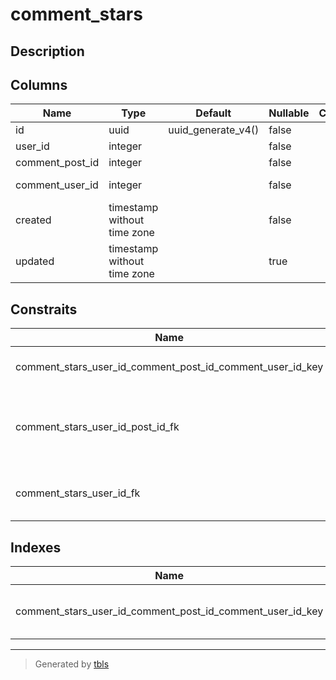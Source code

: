 # comment_stars

## Description



## Columns

| Name | Type | Default | Nullable | Children | Parents | Comment |
| ---- | ---- | ------- | -------- | -------- | ------- | ------- |
| id | uuid | uuid_generate_v4() | false |  |  |  |
| user_id | integer |  | false |  |  |  |
| comment_post_id | integer |  | false |  | [comments](comments.md)  |  |
| comment_user_id | integer |  | false |  | [comments](comments.md) [users](users.md)  |  |
| created | timestamp without time zone |  | false |  |  |  |
| updated | timestamp without time zone |  | true |  |  |  |

## Constraits

| Name | Type | Def |
| ---- | ---- | --- |
| comment_stars_user_id_comment_post_id_comment_user_id_key | UNIQUE | UNIQUE (user_id, comment_post_id, comment_user_id) |
| comment_stars_user_id_post_id_fk | FOREIGN KEY | FOREIGN KEY (comment_post_id, comment_user_id) REFERENCES comments(post_id, user_id) |
| comment_stars_user_id_fk | FOREIGN KEY | FOREIGN KEY (comment_user_id) REFERENCES users(id) |

## Indexes

| Name | Def |
| ---- | --- |
| comment_stars_user_id_comment_post_id_comment_user_id_key | CREATE UNIQUE INDEX comment_stars_user_id_comment_post_id_comment_user_id_key ON public.comment_stars USING btree (user_id, comment_post_id, comment_user_id) |

---

> Generated by [tbls](https://github.com/k1LoW/tbls)